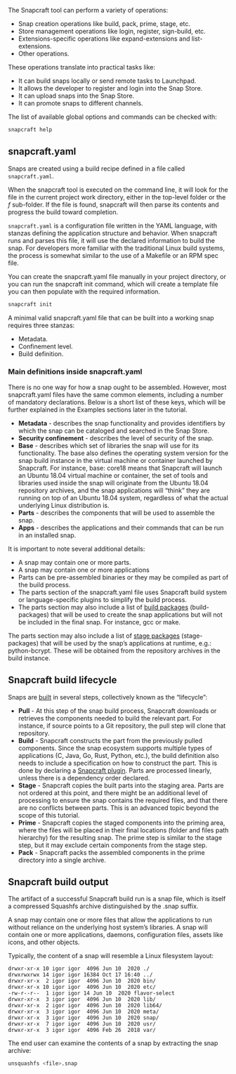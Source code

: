 The Snapcraft tool can perform a variety of operations:

* Snap creation operations like build, pack, prime, stage, etc.
* Store management operations like login, register, sign-build, etc.
* Extensions-specific operations like expand-extensions and list-extensions.
* Other operations.

These operations translate into practical tasks like:

* It can build snaps locally or send remote tasks to Launchpad.
* It allows the developer to register and login into the Snap Store.
* It can upload snaps into the Snap Store.
* It can promote snaps to different channels.

The list of available global options and commands can be checked with:

```bash
snapcraft help
```

<h2 id='heading--snapcraft'>snapcraft.yaml</h2>

Snaps are created using a build recipe defined in a file called `snapcraft.yaml`.

When the snapcraft tool is executed on the command line, it will look for the file in the current project work directory, either in the top-level folder or the *f* sub-folder. If the file is found, snapcraft will then parse its contents and progress the build toward completion.

`snapcraft.yaml` is a configuration file written in the YAML language, with stanzas defining the application structure and behavior. When snapcraft runs and parses this file, it will use the declared information to build the snap. For developers more familiar with the traditional Linux build systems, the process is somewhat similar to the use of a Makefile or an RPM spec file.

You can create the snapcraft.yaml file manually in your project directory, or you can run the snapcraft init command, which will create a template file you can then populate with the required information.

```bash
snapcraft init
```

A minimal valid snapcraft.yaml file that can be built into a working snap requires three stanzas:

* Metadata.
* Confinement level.
* Build definition.

<h3 id='heading--definitions'>Main definitions inside snapcraft.yaml</h3>

There is no one way for how a snap ought to be assembled. However, most snapcraft.yaml files have the same common elements, including a number of mandatory declarations. Below is a short list of these keys, which will be further explained in the Examples sections later in the tutorial.

* **Metadata** - describes the snap functionality and provides identifiers by which the snap can be cataloged and searched in the Snap Store.
* **Security confinement** - describes the level of security of the snap.
* **Base** - describes which set of libraries the snap will use for its functionality. The base also defines the operating system version for the snap build instance in the virtual machine or container launched by Snapcraft. For instance, base: core18 means that Snapcraft will launch an Ubuntu 18.04 virtual machine or container, the set of tools and libraries used inside the snap will originate from the Ubuntu 18.04 repository archives, and the snap applications will “think” they are running on top of an Ubuntu 18.04 system, regardless of what the actual underlying Linux distribution is.
* **Parts** - describes the components that will be used to assemble the snap.
* **Apps** - describes the applications and their commands that can be run in an installed snap.

It is important to note several additional details:

* A snap may contain one or more parts.
* A snap may contain one or more applications
* Parts can be pre-assembled binaries or they may be compiled as part of the build process.
* The parts section of the snapcraft.yaml file uses Snapcraft build system or language-specific plugins to simplify the build process.
* The parts section may also include a list of [build packages](/t/build-and-staging-dependencies/11451) (build-packages) that will be used to create the snap applications but will not be included in the final snap. For instance, gcc or make.

The parts section may also include a list of [stage packages](/t/build-and-staging-dependencies/11451) (stage-packages) that will be used by the snap’s applications at runtime, e.g.: python-bcrypt. These will be obtained from the repository archives in the build instance.

<h2 id='heading--build'>Snapcraft build lifecycle</h2>

Snaps are [built](/t/parts-lifecycle/12231) in several steps, collectively known as the “lifecycle”:

* **Pull** - At this step of the snap build process, Snapcraft downloads or retrieves the components needed to build the relevant part. For instance, if source points to a Git repository, the pull step will clone that repository.
* **Build** - Snapcraft constructs the part from the previously pulled components. Since the snap ecosystem supports multiple types of applications (C, Java, Go, Rust, Python, etc.), the build definition also needs to include a specification on how to construct the part. This is done by declaring a [Snapcraft plugin](/t/snapcraft-plugins/4284). Parts are processed linearly, unless there is a dependency order declared.
* **Stage** - Snapcraft copies the built parts into the staging area. Parts are not ordered at this point, and there might be an additional level of processing to ensure the snap contains the required files, and that there are no conflicts between parts. This is an advanced topic beyond the scope of this tutorial.
* **Prime** - Snapcraft copies the staged components into the priming area, where the files will be placed in their final locations (folder and files path hierarchy) for the resulting snap. The prime step is similar to the stage step, but it may exclude certain components from the stage step.
* **Pack** - Snapcraft packs the assembled components in the prime directory into a single archive.


<h2 id='heading--output'>Snapcraft build output</h2>

The artifact of a successful Snapcraft build run is a snap file, which is itself a compressed Squashfs archive distinguished by the .snap suffix.

A snap may contain one or more files that allow the applications to run without reliance on the underlying host system’s libraries. A snap will contain one or more applications, daemons, configuration files, assets like icons, and other objects.

Typically, the content of a snap will resemble a Linux filesystem layout:

```no-highlight
drwxr-xr-x 10 igor igor  4096 Jun 10  2020 ./
drwxrwxrwx 14 igor igor 16384 Oct 17 16:40 ../
drwxr-xr-x  2 igor igor  4096 Jun 10  2020 bin/
drwxr-xr-x 10 igor igor  4096 Jun 10  2020 etc/
-rw-r--r--  1 igor igor	14 Jun 10  2020 flavor-select
drwxr-xr-x  3 igor igor  4096 Jun 10  2020 lib/
drwxr-xr-x  2 igor igor  4096 Jun 10  2020 lib64/
drwxr-xr-x  3 igor igor  4096 Jun 10  2020 meta/
drwxr-xr-x  3 igor igor  4096 Jun 10  2020 snap/
drwxr-xr-x  7 igor igor  4096 Jun 10  2020 usr/
drwxr-xr-x  3 igor igor  4096 Feb 26  2018 var/
```

The end user can examine the contents of a snap by extracting the snap archive:

```bash
unsquashfs <file>.snap
```